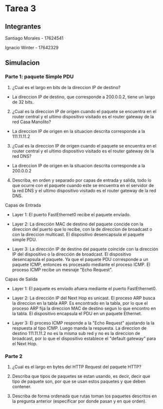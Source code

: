 # Tarea 3

## Integrantes

Santiago Morales - 17624541

Ignacio Winter - 17642329

## Simulacion

### Parte 1: paquete Simple PDU

1. ¿Cual es el largo en bits de la direccion IP de destino?

* La direccion IP de destino, que corresponde a 200.0.0.2, tiene un largo de 32 bits.

2. ¿Cual es la direccion IP de origen cuando el paquete se encuentra en el router central y el ultimo dispositivo visitado es el router gateway de la red Casa Manolito?

* La direccion IP de origen en la situacion descrita corresponde a la 111.11.11.2 

3. ¿Cual es la direccion IP de origen cuando el paquete se encuentra en el router central y el ultimo dispositivo visitado es el router gateway de la red DNS?

* La direccion IP de origen en la situacion descrita corresponde a la 200.0.0.2

4. Describa, en orden y separado por capas de entrada y salida, todo lo que ocurre con el paquete cuando este se encuentra en el servidor de la red DNS y el ultimo dispositivo visitado es el router gateway de la red DNS.

Capas de Entrada

* Layer 1: El puerto FastEthernet0 recibe el paquete enviado.

* Layer 2: La dirección MAC de destino del paquete concide con la direccion del puerto que lo recibe, con la de direccion de broadcast o con la direccion multicast. El dispositivo desencapsula el paquete simple PDU.

* Layer 3: La dirección IP de destino del paquete coincide con la dirección IP del dispositivo o la dirección de broadcast. El dispositivo desencapsula el paquete. Ya que el paquete PDU corresponde a un paquete ICMP, entonces es procesado mediante el proceso ICMP. El proceso ICMP recibe un mesnaje "Echo Request".

Capas de Salida

* Layer 1: El paquete es enviado afuera mediante el puerto FastEthernet0.

* Layer 2: La dirección IP del Next Hop es unicast. El proceso ARP busca la direccion en la tabla ARP. Es encontrado en la tabla, por lo que el proceso ARP fija la direccion MAC de destino segun lo que encontro en la tabla. El dispositivo encapsula el PDU en un paquete Ethernet.  

* Layer 3: El proceso ICMP responde a la "Echo Request" ajustando la la respuesta al tipo ICMP. Luego manda la respuesta. La direccion de destino 111.11.11.2 no es la misma sub red y no es la direccion de broadcast, por lo que el dispositivo establece el "default gateway" para el Next Hop.

### Parte 2

1. ¿Cual es el largo en bytes del HTTP Request del paquete HTTP?


2. Describa que tipos de paquetes se estan usando, es decir, decir que tipo de paquete son, por que se usan estos paquetes y que deben contener.


3. Describa de forma ordenada que rutas toman los paquetes descritos en la pregunta anterior (especificar por donde pasan y en que orden).
